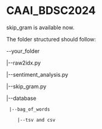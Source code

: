# CAAI_BDSC2024

skip_gram is available now.

The folder structured should follow:


--your_folder

  |--raw2idx.py
  
  |--sentiment_analysis.py
  
  |--skip_gram.py
  
  |--database
  
     |--bag_of_words
     
        |--tsv and csv
        

